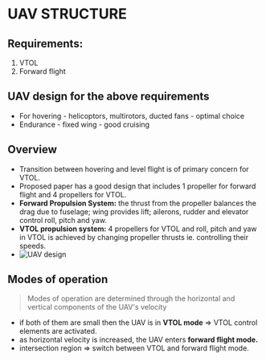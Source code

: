 # UAV STRUCTURE 
## Requirements:
1. VTOL
2. Forward flight 

## UAV design for the above requirements
* For hovering - helicoptors, multirotors, ducted fans - optimal choice
* Endurance - fixed wing - good cruising 

## Overview 
* Transition between hovering and level flight is of primary concern for VTOL. 
* Proposed paper has a good design that includes 1 propeller for forward flight and 4 propellers for VTOL. 
* **Forward Propulsion System:** the thrust from the propeller balances the drag due to fuselage; wing provides lift; ailerons, rudder and elevator control roll, pitch and yaw. 
* **VTOL propulsion system:** 4 propellers for VTOL and roll, pitch and yaw in VTOL is achieved by changing propeller thrusts ie. controlling their speeds. 
* ![UAV design](https://i.imgur.com/yH8E8GO.png "Rough Design")

## Modes of operation
> Modes of operation are determined through the horizontal and vertical components of the UAV's velocity
* if both of them are small then the UAV is in **VTOL mode** => VTOL control elements are activated.
* as horizontal velocity is increased, the UAV enters **forward flight mode.**
* intersection region => switch between VTOL and forward flight mode. 

